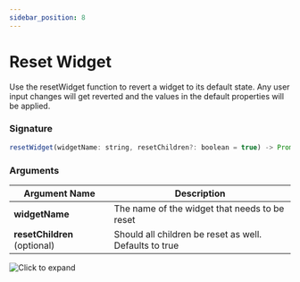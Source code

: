 ```yaml
---
sidebar_position: 8
---
```

# Reset Widget

Use the resetWidget function to revert a widget to its default state. Any user input changes will get reverted and the values in the default properties will be applied.

### Signature

```javascript
resetWidget(widgetName: string, resetChildren?: boolean = true) -> Promise
```

### Arguments

| **Argument Name**            | **Description**                                        |
| ---------------------------- | ------------------------------------------------------ |
| **widgetName**               | The name of the widget that needs to be reset          |
| **resetChildren** (optional) | Should all children be reset as well. Defaults to true |

![Click to expand](/img/resetWidget.gif)
